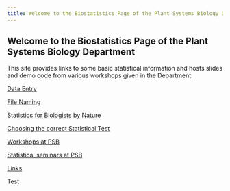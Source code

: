 ```yaml
---
title: Welcome to the Biostatistics Page of the Plant Systems Biology Department
---
```


## Welcome to the Biostatistics Page of the Plant Systems Biology Department

This site provides links to some basic statistical information and hosts slides and demo code from various workshops given in the Department.

[Data Entry](data_entry.md)

[File Naming](FileNaming.md)

[Statistics for Biologists by Nature](NaturePapers.md)

[Choosing the correct Statistical Test](StatTest.md)

[Workshops at PSB](workshops.md)

[Statistical seminars at PSB](seminars.md)

[Links](links.md)


Test